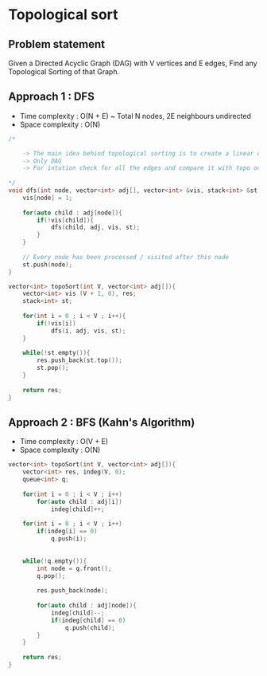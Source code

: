 # Topological sort

## Problem statement

Given a Directed Acyclic Graph (DAG) with V vertices and E edges, Find any Topological Sorting of that Graph.

## Approach 1 : DFS

- Time complexity : O(N + E) ~ Total N nodes, 2E neighbours undirected
- Space complexity : O(N)

```cpp
/*

	-> The main idea behind topological sorting is to create a linear ordering of the vertices such that for any directed edge from vertex u to vertex v, u comes before v in the ordering. This ordering is known as a topological order.
    -> Only DAG
    -> For intution check for all the edges and compare it with topo order
	
*/
void dfs(int node, vector<int> adj[], vector<int> &vis, stack<int> &st){
    vis[node] = 1;
    
    for(auto child : adj[node]){
        if(!vis[child]){
            dfs(child, adj, vis, st);
        }
    }
    
    // Every node has been processed / visited after this node
    st.push(node);
}

vector<int> topoSort(int V, vector<int> adj[]){
    vector<int> vis (V + 1, 0), res;
    stack<int> st;
    
    for(int i = 0 ; i < V ; i++){
        if(!vis[i])
            dfs(i, adj, vis, st);
    }
    
    while(!st.empty()){
        res.push_back(st.top());
        st.pop();
    }
    
    return res;
}
```

## Approach 2 : BFS (Kahn's Algorithm)

- Time complexity : O(V + E)
- Space complexity : O(N)

```cpp
vector<int> topoSort(int V, vector<int> adj[]){
    vector<int> res, indeg(V, 0);
    queue<int> q;
    
    for(int i = 0 ; i < V ; i++)
        for(auto child : adj[i])
            indeg[child]++;
            
    for(int i = 0 ; i < V ; i++)
        if(indeg[i] == 0)
            q.push(i);
    
    
    while(!q.empty()){
        int node = q.front();
        q.pop();
        
        res.push_back(node);
        
        for(auto child : adj[node]){
            indeg[child]--;
            if(indeg[child] == 0)
                q.push(child);
        }
    }
    
    return res;
}
```